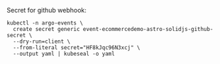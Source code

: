 
Secret for github webhook:

```
kubectl -n argo-events \
  create secret generic event-ecommercedemo-astro-solidjs-github-secret \
  --dry-run=client \
  --from-literal secret="HF8kJqc96N3xcj" \
  --output yaml | kubeseal -o yaml
```
